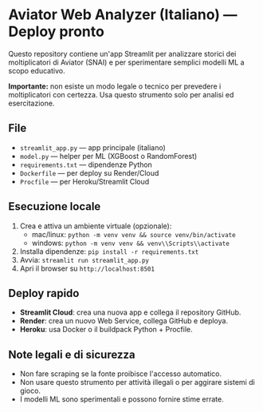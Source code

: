 # Aviator Web Analyzer (Italiano) — Deploy pronto

Questo repository contiene un'app Streamlit per analizzare storici dei moltiplicatori di Aviator (SNAI) e per sperimentare semplici modelli ML a scopo educativo.

**Importante:** non esiste un modo legale o tecnico per prevedere i moltiplicatori con certezza. Usa questo strumento solo per analisi ed esercitazione.

## File
- `streamlit_app.py` — app principale (italiano)
- `model.py` — helper per ML (XGBoost o RandomForest)
- `requirements.txt` — dipendenze Python
- `Dockerfile` — per deploy su Render/Cloud
- `Procfile` — per Heroku/Streamlit Cloud

## Esecuzione locale
1. Crea e attiva un ambiente virtuale (opzionale):
   - mac/linux: `python -m venv venv && source venv/bin/activate`
   - windows: `python -m venv venv && venv\\Scripts\\activate`
2. Installa dipendenze: `pip install -r requirements.txt`
3. Avvia: `streamlit run streamlit_app.py`
4. Apri il browser su `http://localhost:8501`

## Deploy rapido
- **Streamlit Cloud**: crea una nuova app e collega il repository GitHub.
- **Render**: crea un nuovo Web Service, collega GitHub e deploya.
- **Heroku**: usa Docker o il buildpack Python + Procfile.

## Note legali e di sicurezza
- Non fare scraping se la fonte proibisce l'accesso automatico.
- Non usare questo strumento per attività illegali o per aggirare sistemi di gioco.
- I modelli ML sono sperimentali e possono fornire stime errate.